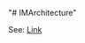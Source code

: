 "# IMArchitecture" 

See: [Link]("https://www.draw.io/?lightbox=1&highlight=0000ff&edit=_blank&layers=1&nav=1&page=1&title=%E6%9C%AA%E5%91%BD%E5%90%8D%E8%A1%A8%E5%8D%95.xml#Uhttps%3A%2F%2Fraw.githubusercontent.com%2Fgzasgjq%2FIMArchitecture%2Fmaster%2F%25E6%259C%25AA%25E5%2591%25BD%25E5%2590%258D%25E8%25A1%25A8%25E5%258D%2595.xml")
